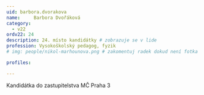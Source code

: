 ```yaml
---
uid: barbora.dvorakova
name:     Barbora Dvořáková
category:
  - v22
ordv22: 24
description: 24. místo kandidátky # zobrazuje se v lide
profession: Vysokoškolský pedagog, fyzik
# img: people/nikol-marhounova.png # zakomentuj radek dokud není fotka

profiles:

---
```

Kandidátka do zastupitelstva MČ Praha 3
